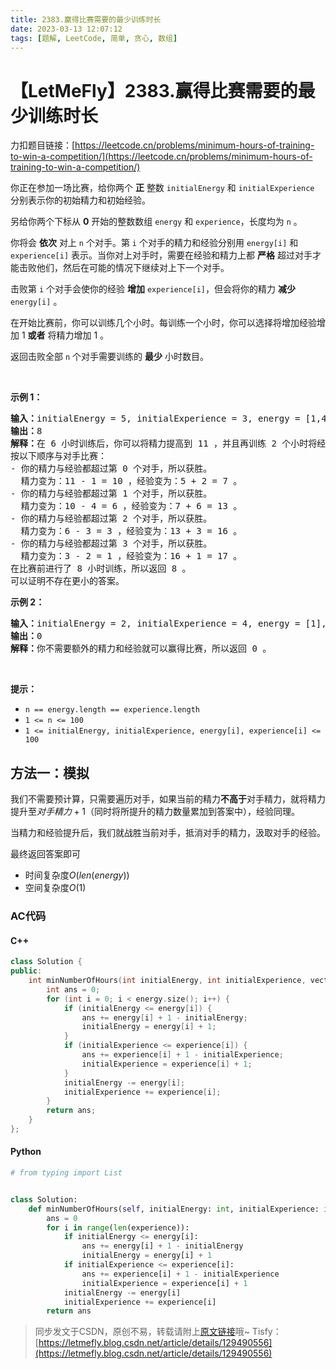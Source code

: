 ```yaml
---
title: 2383.赢得比赛需要的最少训练时长
date: 2023-03-13 12:07:12
tags: [题解, LeetCode, 简单, 贪心, 数组]
---
```


# 【LetMeFly】2383.赢得比赛需要的最少训练时长

力扣题目链接：[https://leetcode.cn/problems/minimum-hours-of-training-to-win-a-competition/](https://leetcode.cn/problems/minimum-hours-of-training-to-win-a-competition/)

<p>你正在参加一场比赛，给你两个 <strong>正</strong> 整数 <code>initialEnergy</code> 和 <code>initialExperience</code> 分别表示你的初始精力和初始经验。</p>

<p>另给你两个下标从 <strong>0</strong> 开始的整数数组 <code>energy</code> 和 <code>experience</code>，长度均为 <code>n</code> 。</p>

<p>你将会 <strong>依次</strong> 对上 <code>n</code> 个对手。第 <code>i</code> 个对手的精力和经验分别用 <code>energy[i]</code> 和 <code>experience[i]</code> 表示。当你对上对手时，需要在经验和精力上都 <strong>严格</strong> 超过对手才能击败他们，然后在可能的情况下继续对上下一个对手。</p>

<p>击败第 <code>i</code> 个对手会使你的经验 <strong>增加</strong> <code>experience[i]</code>，但会将你的精力 <strong>减少</strong>&nbsp; <code>energy[i]</code> 。</p>

<p>在开始比赛前，你可以训练几个小时。每训练一个小时，你可以选择将增加经验增加 1 <strong>或者</strong> 将精力增加 1 。</p>

<p>返回击败全部 <code>n</code> 个对手需要训练的 <strong>最少</strong> 小时数目。</p>

<p>&nbsp;</p>

<p><strong>示例 1：</strong></p>

<pre><strong>输入：</strong>initialEnergy = 5, initialExperience = 3, energy = [1,4,3,2], experience = [2,6,3,1]
<strong>输出：</strong>8
<strong>解释：</strong>在 6 小时训练后，你可以将精力提高到 11 ，并且再训练 2 个小时将经验提高到 5 。
按以下顺序与对手比赛：
- 你的精力与经验都超过第 0 个对手，所以获胜。
  精力变为：11 - 1 = 10 ，经验变为：5 + 2 = 7 。
- 你的精力与经验都超过第 1 个对手，所以获胜。
  精力变为：10 - 4 = 6 ，经验变为：7 + 6 = 13 。
- 你的精力与经验都超过第 2 个对手，所以获胜。
  精力变为：6 - 3 = 3 ，经验变为：13 + 3 = 16 。
- 你的精力与经验都超过第 3 个对手，所以获胜。
  精力变为：3 - 2 = 1 ，经验变为：16 + 1 = 17 。
在比赛前进行了 8 小时训练，所以返回 8 。
可以证明不存在更小的答案。
</pre>

<p><strong>示例 2：</strong></p>

<pre><strong>输入：</strong>initialEnergy = 2, initialExperience = 4, energy = [1], experience = [3]
<strong>输出：</strong>0
<strong>解释：</strong>你不需要额外的精力和经验就可以赢得比赛，所以返回 0 。
</pre>

<p>&nbsp;</p>

<p><strong>提示：</strong></p>

<ul>
	<li><code>n == energy.length == experience.length</code></li>
	<li><code>1 &lt;= n &lt;= 100</code></li>
	<li><code>1 &lt;= initialEnergy, initialExperience, energy[i], experience[i] &lt;= 100</code></li>
</ul>


    
## 方法一：模拟

我们不需要预计算，只需要遍历对手，如果当前的精力**不高于**对手精力，就将精力提升至$对手精力+1$（同时将所提升的精力数量累加到答案中），经验同理。

当精力和经验提升后，我们就战胜当前对手，抵消对手的精力，汲取对手的经验。

最终返回答案即可

+ 时间复杂度$O(len(energy))$
+ 空间复杂度$O(1)$

### AC代码

#### C++

```cpp
class Solution {
public:
    int minNumberOfHours(int initialEnergy, int initialExperience, vector<int>& energy, vector<int>& experience) {
        int ans = 0;
        for (int i = 0; i < energy.size(); i++) {
            if (initialEnergy <= energy[i]) {
                ans += energy[i] + 1 - initialEnergy;
                initialEnergy = energy[i] + 1;
            }
            if (initialExperience <= experience[i]) {
                ans += experience[i] + 1 - initialExperience;
                initialExperience = experience[i] + 1;
            }
            initialEnergy -= energy[i];
            initialExperience += experience[i];
        }
        return ans;
    }
};
```

#### Python

```python
# from typing import List


class Solution:
    def minNumberOfHours(self, initialEnergy: int, initialExperience: int, energy: List[int], experience: List[int]) -> int:
        ans = 0
        for i in range(len(experience)):
            if initialEnergy <= energy[i]:
                ans += energy[i] + 1 - initialEnergy
                initialEnergy = energy[i] + 1
            if initialExperience <= experience[i]:
                ans += experience[i] + 1 - initialExperience
                initialExperience = experience[i] + 1
            initialEnergy -= energy[i]
            initialExperience += experience[i]
        return ans
```

> 同步发文于CSDN，原创不易，转载请附上[原文链接](https://leetcode.letmefly.xyz/2023/03/13/LeetCode%202383.%E8%B5%A2%E5%BE%97%E6%AF%94%E8%B5%9B%E9%9C%80%E8%A6%81%E7%9A%84%E6%9C%80%E5%B0%91%E8%AE%AD%E7%BB%83%E6%97%B6%E9%95%BF/)哦~
> Tisfy：[https://letmefly.blog.csdn.net/article/details/129490556](https://letmefly.blog.csdn.net/article/details/129490556)
